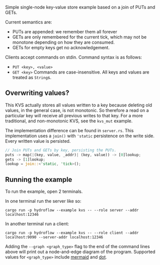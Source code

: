 Simple single-node key-value store example based on a join of PUTs and GETs.

Current semantics are:
- PUTs are appended: we remember them all forever
- GETs are only remembered for the current tick, which may not be monotone depending on how they
  are consumed.
- GETs for empty keys get no acknowledgement.

Clients accept commands on stdin. Command syntax is as follows:
- `PUT <key>, <value>`
- `GET <key>`
Commands are case-insensitive. All keys and values are treated as `String`s.

## Overwriting values?

This KVS actually stores all values written to a key because deleting old values, in the general case,
is not monotonic. So therefore a read on a particular key will receive all previous writes to that key.
For a more traditional, and non-monotonic KVS, see the `kvs_mut` example.

The implementation difference can be found in `server.rs`. This implementation uses a `join()`
with `'static` persistence on the write side. Every written value is persisted.
```rust
// Join PUTs and GETs by key, persisting the PUTs.
puts -> map(|(key, value, _addr)| (key, value)) -> [0]lookup;
gets -> [1]lookup;
lookup = join::<'static, 'tick>();
```

## Running the example

To run the example, open 2 terminals.

In one terminal run the server like so:
```
cargo run -p hydroflow --example kvs -- --role server --addr localhost:12346
```

In another terminal run a client:
```
cargo run -p hydroflow --example kvs -- --role client --addr localhost:9090 --server-addr localhost:12346
```

Adding the `--graph <graph_type>` flag to the end of the command lines above will print out a node-and-edge diagram of the program. Supported values for `<graph_type>` include [mermaid](https://mermaid-js.github.io/) and [dot](https://graphviz.org/doc/info/lang.html).
